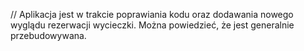 // Aplikacja jest w trakcie poprawiania kodu oraz dodawania nowego wyglądu rezerwacji wycieczki. Można powiedzieć, że jest generalnie przebudowywana.
